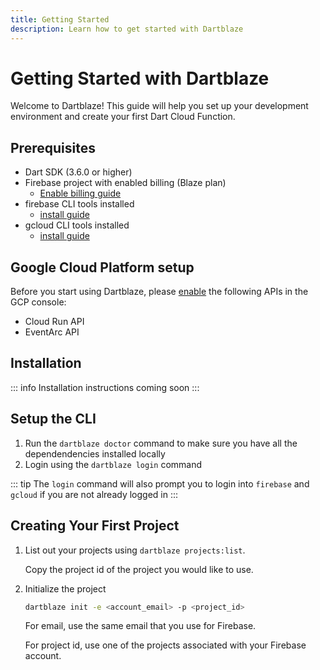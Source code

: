 ```yaml
---
title: Getting Started
description: Learn how to get started with Dartblaze
---
```


# Getting Started with Dartblaze

Welcome to Dartblaze! This guide will help you set up your development environment and create your first Dart Cloud Function.

## Prerequisites

- Dart SDK (3.6.0 or higher)
- Firebase project with enabled billing (Blaze plan)
  - [Enable billing guide](https://docs.firerun.io/getting-started/upgrading-from-the-firebase-spark-plan-to-the-blaze-plan-tled)
- firebase CLI tools installed
  - [install guide](https://firebase.google.com/docs/cli#install_the_firebase_cli)
- gcloud CLI tools installed
  - [install guide](https://cloud.google.com/sdk/docs/install)

## Google Cloud Platform setup

Before you start using Dartblaze, please [enable](https://cloud.google.com/apis/docs/getting-started#enabling_apis) the following APIs in the GCP console:
- Cloud Run API
- EventArc API

## Installation

::: info
Installation instructions coming soon
:::

## Setup the CLI

1. Run the `dartblaze doctor` command to make sure you have all the dependendencies installed locally
2. Login using the `dartblaze login` command


::: tip
The `login` command will also prompt you to login into `firebase` and `gcloud` if you are not already logged in
:::
   

## Creating Your First Project

1. List out your projects using `dartblaze projects:list`.
  
    Copy the project id of the project you would like to use.

2. Initialize the project

    ```bash
    dartblaze init -e <account_email> -p <project_id> 
    ```

    For email, use the same email that you use for Firebase.
    
    For project id, use one of the projects associated with your Firebase account.
